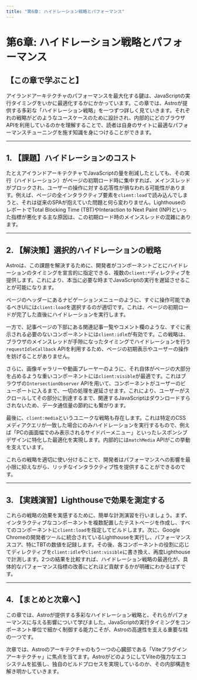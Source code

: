 ```yaml
---
title: "第6章: ハイドレーション戦略とパフォーマンス"
---
```


# 第6章: ハイドレーション戦略とパフォーマンス

## 【この章で学ぶこと】

アイランドアーキテクチャのパフォーマンスを最大化する鍵は、JavaScriptの実行タイミングをいかに最適化するかにかかっています。この章では、Astroが提供する多彩な「ハイドレーション戦略」を一つずつ詳しく見ていきます。それぞれの戦略がどのようなユースケースのために設計され、内部的にどのブラウザAPIを利用しているのかを理解することで、読者は自身のサイトに最適なパフォーマンスチューニングを施す知識を身につけることができます。

---

## 1. 【課題】ハイドレーションのコスト

たとえアイランドアーキテクチャでJavaScriptの量を削減したとしても、その実行（ハイドレーション）がページの初期ロード時に集中すれば、メインスレッドがブロックされ、ユーザーの操作に対する応答性が損なわれる可能性があります。例えば、ページの全インタラクティブ要素を`client:load`で読み込んでしまうと、それは従来のSPAが抱えていた問題と何ら変わりません。LighthouseのレポートでTotal Blocking Time (TBT)やInteraction to Next Paint (INP)といった指標が悪化する主な原因は、この初期ロード時のメインスレッドの混雑にあります。

---

## 2. 【解決策】選択的ハイドレーションの戦略

Astroは、この課題を解決するために、開発者がコンポーネントごとにハイドレーションのタイミングを宣言的に指定できる、複数の`client:*`ディレクティブを提供します。これにより、本当に必要な時までJavaScriptの実行を遅延させることが可能になります。

ページのヘッダーにあるナビゲーションメニューのように、すぐに操作可能であるべきUIには`client:load`を選択するのが適切です。これは、ページの初期ロードが完了した直後にハイドレーションを実行します。

一方で、記事ページの下部にある関連記事一覧やコメント欄のような、すぐに表示される必要のないコンポーネントには`client:idle`が有効です。この戦略は、ブラウザのメインスレッドが手隙になったタイミングでハイドレーションを行う`requestIdleCallback` APIを利用するため、ページの初期表示やユーザーの操作を妨げることがありません。

さらに、画像ギャラリーや動画プレーヤーのように、それ自体がページの大部分を占めるような重いコンポーネントには`client:visible`が最適です。これはブラウザの`IntersectionObserver` APIを用いて、コンポーネントがユーザーのビューポートに入るまで、一切の処理を遅延させます。これにより、ユーザーがスクロールしてその部分に到達するまで、関連するJavaScriptはダウンロードすらされないため、データ通信量の節約にも繋がります。

最後に、`client:media`というユニークな戦略も存在します。これは特定のCSSメディアクエリが一致した場合にのみハイドレーションを実行するもので、例えば「PCの画面幅でのみ表示されるサイドバーメニュー」といったレスポンシブデザインに特化した最適化を実現します。内部的には`matchMedia` APIがこの挙動を支えています。

これらの戦略を適切に使い分けることで、開発者はパフォーマンスへの影響を最小限に抑えながら、リッチなインタラクティブ性を提供することができるのです。

---

## 3. 【実践演習】Lighthouseで効果を測定する

これらの戦略の効果を実感するために、簡単な計測演習を行いましょう。まず、インタラクティブなコンポーネントを複数配置したテストページを作成し、すべてのコンポーネントに`client:load`を指定してビルドします。次に、Google Chromeの開発者ツールに統合されているLighthouseを実行し、パフォーマンススコア、特にTBTの数値を記録します。その後、各コンポーネントの役割に応じてディレクティブを`client:idle`や`client:visible`に書き換え、再度Lighthouseで計測します。2つの結果を比較すれば、ハイドレーション戦略の最適化が、具体的なパフォーマンス指標の改善にどれほど貢献するかが明確にわかるはずです。

---

## 4. 【まとめと次章へ】

この章では、Astroが提供する多彩なハイドレーション戦略と、それらがパフォーマンスに与える影響について学びました。JavaScriptの実行タイミングをコンポーネント単位で細かく制御する能力こそが、Astroの高速性を支える重要な柱の一つです。

次章では、Astroのアーキテクチャのもう一つの心臓部である「Viteプラグインアーキテクチャ」に焦点を当てます。AstroがどのようにしてViteの強力なエコシステムを拡張し、独自のビルドプロセスを実現しているのか、その内部構造を解き明かしていきます。
